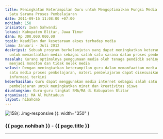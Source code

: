 ```yaml
---
title: Peningkatan Keterampilan Guru untuk Mengoptimalkan Fungsi Media sebagai Salah
  Satu Sarana Proses Pembelajaran
date: 2011-09-16 11:08:00 +07:00
nohibah: 158
inisiator: Iwan Sahwandi
lokasi: Kabupaten Blitar, Jawa Timur
dana: Rp 300.000.000,00
topik: Keadilan dan kesetaraan akses terhadap media
lama: Januari - Juli 2012
deskripsi: Sebuah program berkelanjutan yang dapat meningkatkan keterampilan guru
  untuk memanfaatkan media sebagai salah satu sarana dalam proses pembelajaran
masalah: Kurang optimalnya penggunaan media oleh tenaga pendidik sehingga proses pembelajaran
  menjadi monoton dan tidak melek media
solusi: Dengan meningkatkan keterampilan guru dalam memanfaatkan media sebagai salah
  satu media proses pembelajaran, materi pembelajaran dapat disesuaikan dengan perkembangan
  informasi terkini
keberhasilan: Guru dapat menggunakan media internet sebagai salah satu sarana proses
  pembelajaran untuk meningkatkan minat dan kreativitas siswa
diuntungkan: Guru-guru tingkat SMA/MA di Kabupaten Blitar
organisasi: MA Al Muhtaduun
layout: hibahcmb
---
```


![158](/static/img/hibahcmb/158.png){: .img-responsive }{: width="350" }

### {{ page.nohibah }} - {{ page.title }}

---

